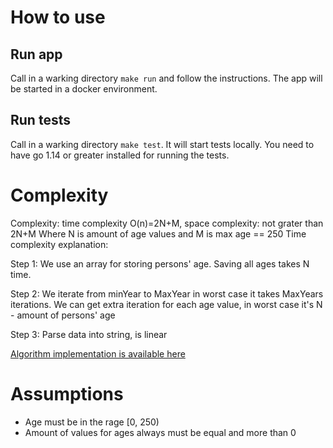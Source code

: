 # How to use
## Run app
Call in a warking directory `make run` and follow the instructions. 
The app will be started in a docker environment.

## Run tests
Call in a warking directory `make test`. It will start tests locally.
You need to have go 1.14 or greater installed for running the tests. 

# Complexity
Complexity: time complexity O(n)=2N+M, space complexity: not grater than 2N+M
Where N is amount of age values and M is max age == 250
Time complexity explanation:
 
Step 1: We use an array for storing persons' age. Saving all ages takes N time.

Step 2: We iterate from minYear to MaxYear in worst case it takes MaxYears iterations.
We can get extra iteration for each age value, in worst case it's N - amount of persons' age

Step 3: Parse data into string, is linear

[Algorithm implementation is available here](app/processor/processor.go)

# Assumptions
- Age must be in the rage [0, 250)
- Amount of values for ages always must be equal and more than 0
            
    